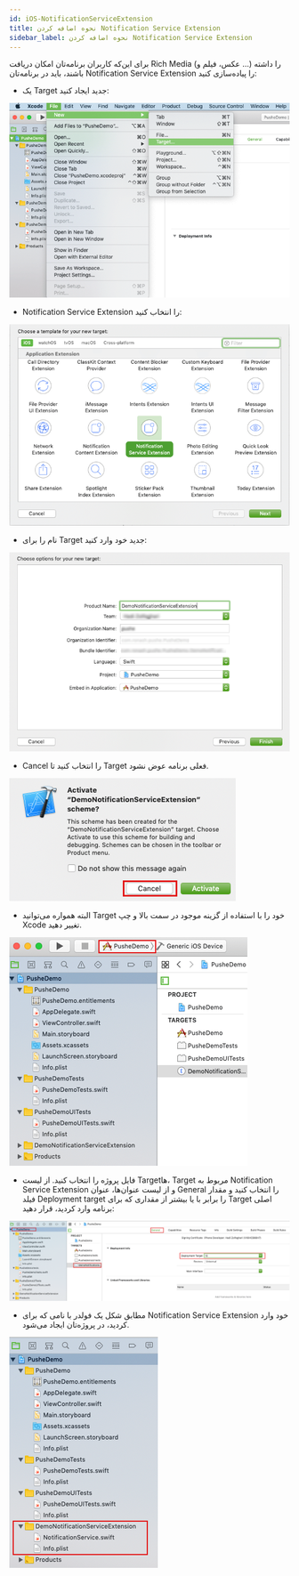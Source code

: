 ```yaml
---
id: iOS-NotificationServiceExtension
title: نحوه اضافه کردن Notification Service Extension
sidebar_label: نحوه اضافه کردن Notification Service Extension
---
```


برای این‌که کاربران برنامه‌تان امکان دریافت Rich Media (عکس، فیلم و ...) را داشته باشند، باید در برنامه‌تان Notification Service Extension را پیاده‌سازی کنید:

* یک Target جدید ایجاد کنید:

 <img src="/docs/iOS/images/07. notificationServiceExtension.png" />

* Notification Service Extension را انتخاب کنید:

 <img src="/docs/iOS/images/08. notificationServiceExtension.png" />

* نام را برای Target جدید خود وارد کنید:

 <img src="/docs/iOS/images/09. notificationServiceExtension.png" />

* Cancel را انتخاب کنید تا Target فعلی برنامه عوض نشود.

 <img src="/docs/iOS/images/10. notificationServiceExtension.png" />

* البته همواره می‌توانید Target خود را با استفاده از گزینه موجود در سمت بالا و چپ Xcode تغییر دهید.

 <img src="/docs/iOS/images/11. notificationServiceExtension.png" />

* فایل پروژه را انتخاب کنید. از لیست Targetها، Target مربوط به Notification Service Extension و از لیست عنوان‌ها، عنوان General را انتخاب کنید و مقدار فیلد Deployment target را برابر با یا بیشتر از مقداری که برای Target اصلی برنامه وارد کردید، قرار دهید:

 <img src="/docs/iOS/images/12. notificationServiceExtension.png" />

* مطابق شکل یک فولدر با نامی که برای Notification Service Extension خود وارد کردید، در پروژه‌تان ایجاد می‌شود.

 <img src="/docs/iOS/images/13. notificationServiceExtension.png" />